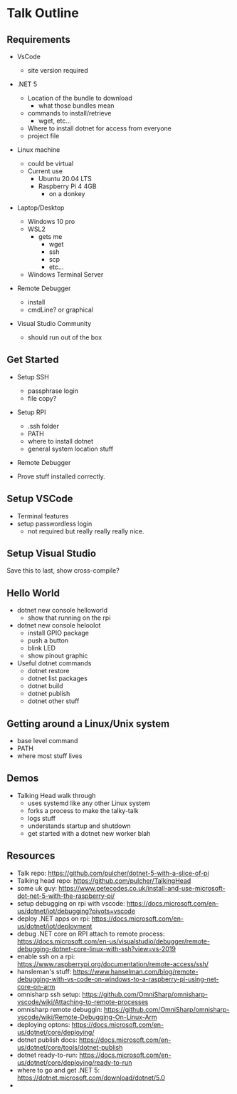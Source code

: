 # Talk Outline

## Requirements

* VsCode
  * site version required
* .NET 5
  * Location of the bundle to download
    * what those bundles mean
  * commands to install/retrieve
    * wget, etc...
  * Where to install dotnet for access from everyone
  * project file  
* Linux machine
  * could be virtual
  * Current use
    * Ubuntu 20.04 LTS
    * Raspberry Pi 4 4GB
      * on a donkey 
* Laptop/Desktop
  * Windows 10 pro
  * WSL2
    * gets me
      * wget
      * ssh
      * scp
      * etc...
  * Windows Terminal Server
* Remote Debugger
  * install
  * cmdLine?  or graphical  

* Visual Studio Community
  * should run out of the box

## Get Started

* Setup SSH
  * passphrase login
  * file copy?

* Setup RPI
  * .ssh folder
  * PATH
  * where to install dotnet
  * general system location stuff
* Remote Debugger
* Prove stuff installed correctly.

## Setup VSCode

* Terminal features
* setup passwordless login
  * not required but really really really nice.

## Setup Visual Studio

Save this to last, show cross-compile?

## Hello World

* dotnet new console helloworld
  * show that running on the rpi
* dotnet new console helooIot
  * install GPIO package
  * push a button
  * blink LED
  * show pinout graphic
* Useful dotnet commands
  * dotnet restore
  * dotnet list packages
  * dotnet build
  * dotnet publish
  * dotnet other stuff  

## Getting around a Linux/Unix system
* base level command
* PATH
* where most stuff lives

## Demos

* Talking Head walk through
  * uses systemd like any other Linux system
  * forks a process to make the talky-talk
  * logs stuff
  * understands startup and shutdown
  * get started with a dotnet new worker blah

## Resources

* Talk repo: <https://github.com/pulcher/dotnet-5-with-a-slice-of-pi>
* Talking head repo: <https://github.com/pulcher/TalkingHead>
* some uk guy: <https://www.petecodes.co.uk/install-and-use-microsoft-dot-net-5-with-the-raspberry-pi/>
* setup debugging on rpi with vscode: <https://docs.microsoft.com/en-us/dotnet/iot/debugging?pivots=vscode>
* deploy .NET apps on rpi: <https://docs.microsoft.com/en-us/dotnet/iot/deployment>
* debug .NET core on RPI attach to remote process: <https://docs.microsoft.com/en-us/visualstudio/debugger/remote-debugging-dotnet-core-linux-with-ssh?view=vs-2019>
* enable ssh on a rpi: <https://www.raspberrypi.org/documentation/remote-access/ssh/>
* hansleman's stuff: <https://www.hanselman.com/blog/remote-debugging-with-vs-code-on-windows-to-a-raspberry-pi-using-net-core-on-arm>
* omnisharp ssh setup: <https://github.com/OmniSharp/omnisharp-vscode/wiki/Attaching-to-remote-processes>
* omnisharp remote debuggin: <https://github.com/OmniSharp/omnisharp-vscode/wiki/Remote-Debugging-On-Linux-Arm>
* deploying optons: <https://docs.microsoft.com/en-us/dotnet/core/deploying/>
* dotnet publish docs: <https://docs.microsoft.com/en-us/dotnet/core/tools/dotnet-publish>
* dotnet ready-to-run: <https://docs.microsoft.com/en-us/dotnet/core/deploying/ready-to-run>
* where to go and get .NET 5: <https://dotnet.microsoft.com/download/dotnet/5.0>
*
